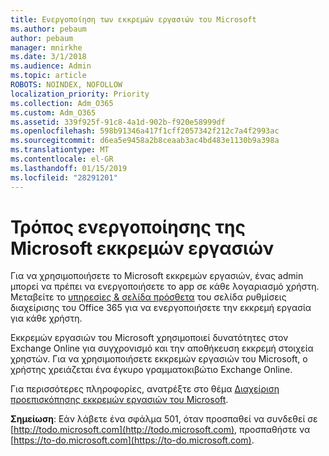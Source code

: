 ```yaml
---
title: Ενεργοποίηση των εκκρεμών εργασιών του Microsoft
ms.author: pebaum
author: pebaum
manager: mnirkhe
ms.date: 3/1/2018
ms.audience: Admin
ms.topic: article
ROBOTS: NOINDEX, NOFOLLOW
localization_priority: Priority
ms.collection: Adm_O365
ms.custom: Adm_O365
ms.assetid: 339f925f-91c8-4a1d-902b-f920e58999df
ms.openlocfilehash: 598b91346a417f1cff2057342f212c7a4f2993ac
ms.sourcegitcommit: d6ea5e9458a2b8ceaab3ac4bd483e1130b9a398a
ms.translationtype: MT
ms.contentlocale: el-GR
ms.lasthandoff: 01/15/2019
ms.locfileid: "28291201"
---
```

# <a name="how-to-enable-microsoft-to-do"></a>Τρόπος ενεργοποίησης της Microsoft εκκρεμών εργασιών

Για να χρησιμοποιήσετε το Microsoft εκκρεμών εργασιών, ένας admin μπορεί να πρέπει να ενεργοποιήσετε το app σε κάθε λογαριασμό χρήστη. Μεταβείτε το [υπηρεσίες &amp; σελίδα πρόσθετα](https://portal.office.com/adminportal/home#/Settings/ServicesAndAddIns) του σελίδα ρυθμίσεις διαχείρισης του Office 365 για να ενεργοποιήσετε την εκκρεμή εργασία για κάθε χρήστη. 
  
Εκκρεμών εργασιών του Microsoft χρησιμοποιεί δυνατότητες στον Exchange Online για συγχρονισμό και την αποθήκευση εκκρεμή στοιχεία χρηστών. Για να χρησιμοποιήσετε εκκρεμών εργασιών του Microsoft, ο χρήστης χρειάζεται ένα έγκυρο γραμματοκιβώτιο Exchange Online.
  
Για περισσότερες πληροφορίες, ανατρέξτε στο θέμα [Διαχείριση προεπισκόπησης εκκρεμών εργασιών του Microsoft](https://support.office.com/article/490c1a8c-2333-4952-8125-841afadb9620.aspx).
  
 **Σημείωση**: Εάν λάβετε ένα σφάλμα 501, όταν προσπαθεί να συνδεθεί σε [http://todo.microsoft.com](http://todo.microsoft.com), προσπαθήστε να [https://to-do.microsoft.com](https://to-do.microsoft.com).
  

